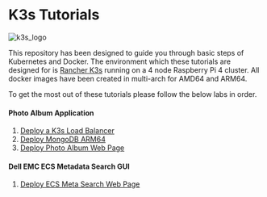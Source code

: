 # K3s Tutorials

<img src="/home/christopher/git/k3s-labs/k3s_logo.png" alt="k3s_logo"  />

This repository has been designed to guide you through basic steps of Kubernetes and Docker. The environment which these tutorials are designed for is [Rancher K3s](https://k3s.io/) running on a 4 node Raspberry Pi 4 cluster. All docker images have been created in multi-arch for AMD64 and ARM64.

To get the most out of these tutorials please follow the below labs in order.

#### Photo Album Application

1. [Deploy a K3s Load Balancer](https://github.com/chrisjen83/k3s-labs/tree/master/deploy-metallb)
2. [Deploy MongoDB ARM64](https://github.com/chrisjen83/k3s-labs/tree/master/deploy-mongo)
3. [Deploy Photo Album Web Page](https://github.com/chrisjen83/k3s-labs/tree/master/deploy-photo-album)

#### Dell EMC ECS Metadata Search GUI

1. [Deploy ECS Meta Search Web Page](https://github.com/chrisjen83/k3s-labs/tree/master/ecs_meta_search)



